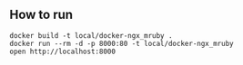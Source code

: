 ## How to run

```
docker build -t local/docker-ngx_mruby .
docker run --rm -d -p 8000:80 -t local/docker-ngx_mruby
open http://localhost:8000
```
